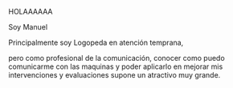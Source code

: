 HOLAAAAAA

Soy Manuel

Principalmente soy Logopeda en atención temprana,

pero como profesional de la comunicación,
conocer como puedo comunicarme con las maquinas y 
poder aplicarlo en mejorar mis intervenciones y
evaluaciones supone un atractivo muy grande. 
